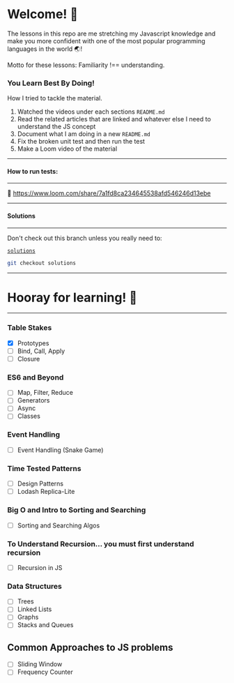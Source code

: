 # Welcome! 👋

The lessons in this repo are me stretching my Javascript knowledge and make you more confident with one of the most popular programming languages in the world 🌏!

Motto for these lessons: Familiarity !== understanding.


### You Learn Best By Doing!

How I tried to tackle the material.

1. Watched the videos under each sections `README.md`
2. Read the related articles that are linked and whatever else I need to understand the JS concept
3. Document what I am doing in a new `README.md`
4. Fix the broken unit test and then run the test
5. Make a Loom video of the material

---

#### How to run tests:

---

🎥 https://www.loom.com/share/7a1fd8ca234645538afd546246d13ebe

---

#### Solutions

---

Don't check out this branch unless you really need to:

[`solutions`](https://github.com/CodeCoachJS/main_course/tree/secret_solutions)

```bash
git checkout solutions
```

---

# Hooray for learning! 🚀

---

### Table Stakes

- [X] Prototypes
- [ ] Bind, Call, Apply
- [ ] Closure

### ES6 and Beyond

- [ ] Map, Filter, Reduce
- [ ] Generators
- [ ] Async
- [ ] Classes

### Event Handling

- [ ] Event Handling (Snake Game)

### Time Tested Patterns

- [ ] Design Patterns
- [ ] Lodash Replica-Lite

### Big O and Intro to Sorting and Searching

- [ ] Sorting and Searching Algos

### To Understand Recursion... you must first understand recursion

- [ ] Recursion in JS

### Data Structures

- [ ] Trees
- [ ] Linked Lists
- [ ] Graphs
- [ ] Stacks and Queues

## Common Approaches to JS problems

- [ ] Sliding Window
- [ ] Frequency Counter

